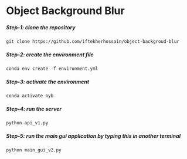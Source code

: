 # Object Background Blur
##### Step-1: clone the repository
```
git clone https://github.com/iftekherhossain/object-backgroud-blur 
```
##### Step-2: create the environment file
```
conda env create -f environment.yml
```
##### Step-3: activate the environment
```
conda activate nyb
```
##### Step-4: run the server
```
python api_v1.py
```
##### Step-5: run the main gui application by typing this in another terminal
```
python main_gui_v2.py
```
